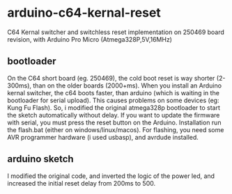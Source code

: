# arduino-c64-kernal-reset
C64 Kernal switcher and switchless reset implementation on 250469 board revision, with Arduino Pro Micro (Atmega328P,5V,16MHz)

## bootloader
On the C64 short board (eg. 250469), the cold boot reset is way shorter (2-300ms), than on the older boards (2000+ms). When you install an Arduino kernal switcher, the c64 boots faster, than arduino (which is waiting in the bootloader for serial upload). This causes problems on some devices (eg: Kung Fu Flash). So, i modified the original atmega328p bootloader to start the sketch automatically without delay. If you want to update the firmware with serial, you must press the reset button on the Arduino.
Installation run the flash.bat (either on windows/linux/macos). For flashing, you need some AVR programmer hardware (i used usbasp), and avrdude installed.

## arduino sketch
I modified the original code, and inverted the logic of the power led, and increased the initial reset delay from 200ms to 500.
